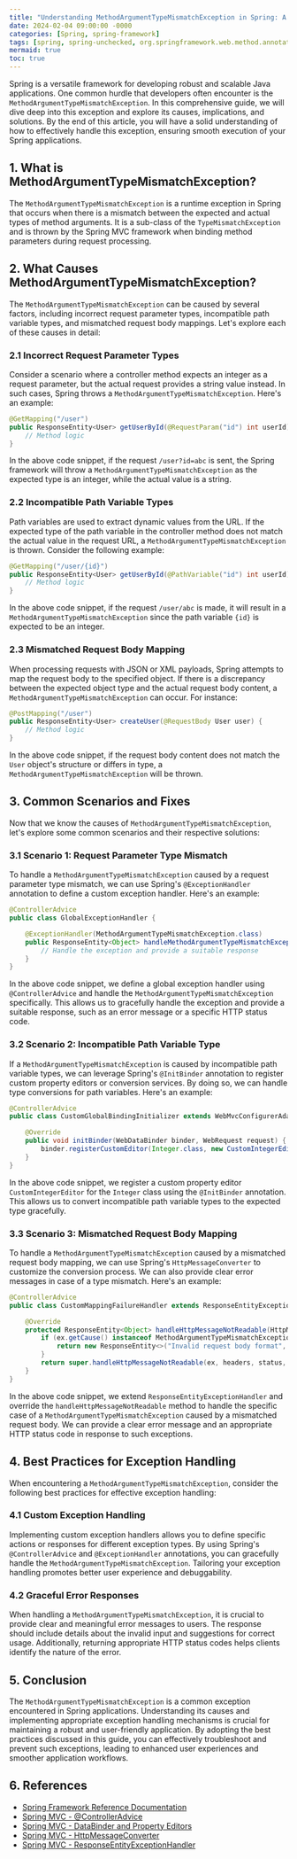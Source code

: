 ```yaml
---
title: "Understanding MethodArgumentTypeMismatchException in Spring: A Thorough Guide for Developers"
date: 2024-02-04 09:00:00 -0000
categories: [Spring, spring-framework]
tags: [spring, spring-unchecked, org.springframework.web.method.annotation]
mermaid: true
toc: true
---
```


Spring is a versatile framework for developing robust and scalable Java applications. One common hurdle that developers often encounter is the `MethodArgumentTypeMismatchException`. In this comprehensive guide, we will dive deep into this exception and explore its causes, implications, and solutions. By the end of this article, you will have a solid understanding of how to effectively handle this exception, ensuring smooth execution of your Spring applications.

## 1. What is MethodArgumentTypeMismatchException?
The `MethodArgumentTypeMismatchException` is a runtime exception in Spring that occurs when there is a mismatch between the expected and actual types of method arguments. It is a sub-class of the `TypeMismatchException` and is thrown by the Spring MVC framework when binding method parameters during request processing.

## 2. What Causes MethodArgumentTypeMismatchException?
The `MethodArgumentTypeMismatchException` can be caused by several factors, including incorrect request parameter types, incompatible path variable types, and mismatched request body mappings. Let's explore each of these causes in detail:

### 2.1 Incorrect Request Parameter Types
Consider a scenario where a controller method expects an integer as a request parameter, but the actual request provides a string value instead. In such cases, Spring throws a `MethodArgumentTypeMismatchException`. Here's an example:

```java
@GetMapping("/user")
public ResponseEntity<User> getUserById(@RequestParam("id") int userId) {
    // Method logic
}
```

In the above code snippet, if the request `/user?id=abc` is sent, the Spring framework will throw a `MethodArgumentTypeMismatchException` as the expected type is an integer, while the actual value is a string.

### 2.2 Incompatible Path Variable Types
Path variables are used to extract dynamic values from the URL. If the expected type of the path variable in the controller method does not match the actual value in the request URL, a `MethodArgumentTypeMismatchException` is thrown. Consider the following example:

```java
@GetMapping("/user/{id}")
public ResponseEntity<User> getUserById(@PathVariable("id") int userId) {
    // Method logic
}
```

In the above code snippet, if the request `/user/abc` is made, it will result in a `MethodArgumentTypeMismatchException` since the path variable `{id}` is expected to be an integer.

### 2.3 Mismatched Request Body Mapping
When processing requests with JSON or XML payloads, Spring attempts to map the request body to the specified object. If there is a discrepancy between the expected object type and the actual request body content, a `MethodArgumentTypeMismatchException` can occur. For instance:

```java
@PostMapping("/user")
public ResponseEntity<User> createUser(@RequestBody User user) {
    // Method logic
}
```

In the above code snippet, if the request body content does not match the `User` object's structure or differs in type, a `MethodArgumentTypeMismatchException` will be thrown.

## 3. Common Scenarios and Fixes
Now that we know the causes of `MethodArgumentTypeMismatchException`, let's explore some common scenarios and their respective solutions:

### 3.1 Scenario 1: Request Parameter Type Mismatch
To handle a `MethodArgumentTypeMismatchException` caused by a request parameter type mismatch, we can use Spring's `@ExceptionHandler` annotation to define a custom exception handler. Here's an example:

```java
@ControllerAdvice
public class GlobalExceptionHandler {

    @ExceptionHandler(MethodArgumentTypeMismatchException.class)
    public ResponseEntity<Object> handleMethodArgumentTypeMismatchException(MethodArgumentTypeMismatchException ex) {
        // Handle the exception and provide a suitable response
    }
}
```

In the above code snippet, we define a global exception handler using `@ControllerAdvice` and handle the `MethodArgumentTypeMismatchException` specifically. This allows us to gracefully handle the exception and provide a suitable response, such as an error message or a specific HTTP status code.

### 3.2 Scenario 2: Incompatible Path Variable Type
If a `MethodArgumentTypeMismatchException` is caused by incompatible path variable types, we can leverage Spring's `@InitBinder` annotation to register custom property editors or conversion services. By doing so, we can handle type conversions for path variables. Here's an example:

```java
@ControllerAdvice
public class CustomGlobalBindingInitializer extends WebMvcConfigurerAdapter {

    @Override
    public void initBinder(WebDataBinder binder, WebRequest request) {
        binder.registerCustomEditor(Integer.class, new CustomIntegerEditor());
    }
}
```

In the above code snippet, we register a custom property editor `CustomIntegerEditor` for the `Integer` class using the `@InitBinder` annotation. This allows us to convert incompatible path variable types to the expected type gracefully.

### 3.3 Scenario 3: Mismatched Request Body Mapping
To handle a `MethodArgumentTypeMismatchException` caused by a mismatched request body mapping, we can use Spring's `HttpMessageConverter` to customize the conversion process. We can also provide clear error messages in case of a type mismatch. Here's an example:

```java
@ControllerAdvice
public class CustomMappingFailureHandler extends ResponseEntityExceptionHandler {

    @Override
    protected ResponseEntity<Object> handleHttpMessageNotReadable(HttpMessageNotReadableException ex, HttpHeaders headers, HttpStatus status, WebRequest request) {
        if (ex.getCause() instanceof MethodArgumentTypeMismatchException) {
            return new ResponseEntity<>("Invalid request body format", HttpStatus.BAD_REQUEST);
        }
        return super.handleHttpMessageNotReadable(ex, headers, status, request);
    }
}
```

In the above code snippet, we extend `ResponseEntityExceptionHandler` and override the `handleHttpMessageNotReadable` method to handle the specific case of a `MethodArgumentTypeMismatchException` caused by a mismatched request body. We can provide a clear error message and an appropriate HTTP status code in response to such exceptions.

## 4. Best Practices for Exception Handling
When encountering a `MethodArgumentTypeMismatchException`, consider the following best practices for effective exception handling:

### 4.1 Custom Exception Handling
Implementing custom exception handlers allows you to define specific actions or responses for different exception types. By using Spring's `@ControllerAdvice` and `@ExceptionHandler` annotations, you can gracefully handle the `MethodArgumentTypeMismatchException`. Tailoring your exception handling promotes better user experience and debuggability.

### 4.2 Graceful Error Responses
When handling a `MethodArgumentTypeMismatchException`, it is crucial to provide clear and meaningful error messages to users. The response should include details about the invalid input and suggestions for correct usage. Additionally, returning appropriate HTTP status codes helps clients identify the nature of the error.

## 5. Conclusion
The `MethodArgumentTypeMismatchException` is a common exception encountered in Spring applications. Understanding its causes and implementing appropriate exception handling mechanisms is crucial for maintaining a robust and user-friendly application. By adopting the best practices discussed in this guide, you can effectively troubleshoot and prevent such exceptions, leading to enhanced user experiences and smoother application workflows.

## 6. References
- [Spring Framework Reference Documentation](https://docs.spring.io/spring-framework/docs/current/reference/html/)
- [Spring MVC - @ControllerAdvice](https://docs.spring.io/spring-framework/docs/current/reference/html/web.html#mvc-ann-controller-advice)
- [Spring MVC - DataBinder and Property Editors](https://docs.spring.io/spring-framework/docs/current/reference/html/web.html#mvc-ann-initbinder)
- [Spring MVC - HttpMessageConverter](https://docs.spring.io/spring-framework/docs/current/reference/html/web.html#mvc-ann-messageconverters)
- [Spring MVC - ResponseEntityExceptionHandler](https://docs.spring.io/spring-framework/docs/current/reference/html/web.html#mvc-ann-exceptionhandler)
